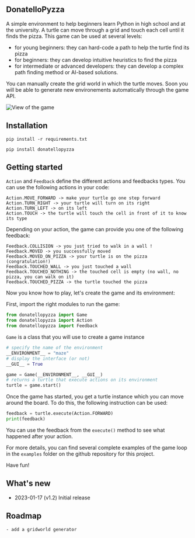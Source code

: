 ## DonatelloPyzza

A simple environment to help beginners learn Python in high school and at the university.
A turtle can move through a grid and touch each cell until it finds the pizza.
This game can be used at several levels:
- for young beginners: they can hard-code a path to help the turtle find its pizza
- for beginners: they can develop intuitive heuristics to find the pizza
- for intermediate or advanced developers: they can develop a complex path finding method or AI-based solutions.

You can manually create the grid world in which the turtle moves. Soon you will be able to generate new environements automatically through the game API.

![View of the game](views/example.gif)


## Installation

`pip install -r requirements.txt`

`pip install donatellopyzza`


## Getting started

`Action` and `Feedback` define the different actions and feedbacks types. You can use the following actions in your code:

    Action.MOVE_FORWARD -> make your turtle go one step forward
    Action.TURN_RIGHT -> your turtle will turn on its right
    Action.TURN_LEFT -> on its left
    Action.TOUCH -> the turtle will touch the cell in front of it to know its type


Depending on your action, the game can provide you one of the following feedback:

    Feedback.COLLISION -> you just tried to walk in a wall !
    Feedback.MOVED -> you successfully moved
    Feedback.MOVED_ON_PIZZA -> your turtle is on the pizza (congratulation!)
    Feedback.TOUCHED_WALL -> you just touched a wall
    Feedback.TOUCHED_NOTHING -> the touched cell is empty (no wall, no pizza, you can walk on it)
    Feedback.TOUCHED_PIZZA -> the turtle touched the pizza


Now you know how to play, let's create the game and its environment:

First, import the right modules to run the game:

```python
from donatellopyzza import Game
from donatellopyzza import Action
from donatellopyzza import Feedback
```

`Game` is a class that you will use to create a game instance

```python
# specify the name of the environment
__ENVIRONMENT__ = "maze"
# display the interface (or not)
__GUI__ = True

game = Game(__ENVIRONMENT__, __GUI__)
# returns a turtle that execute actions on its environment
turtle = game.start()
```

Once the game has started, you get a turtle instance which you can move around the board.
To do this, the following instruction can be used:

```python
feedback = turtle.execute(Action.FORWARD)
print(feedback)
```

You can use the feedback from the `execute()` method to see what happened after your action.

For more details, you can find several complete examples of the game loop in the `examples` folder on the github repository for this project.

Have fun!


## What's new

- 2023-01-17 (v1.2)
    Initial release


## Roadmap

    - add a gridworld generator